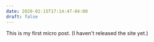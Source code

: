 ```yaml
---
date: 2020-02-15T17:14:47-04:00
draft: false
---
```


This is my first micro post. (I haven't released the site yet.)